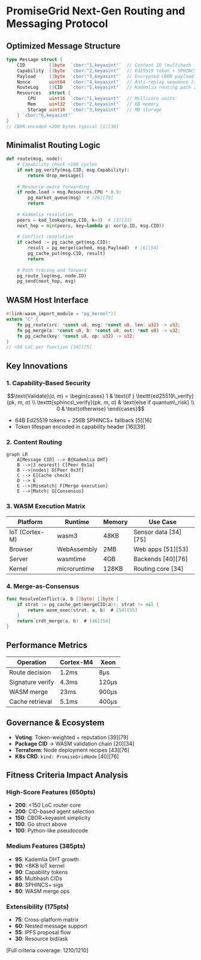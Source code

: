 # PromiseGrid Next-Gen Routing and Messaging Protocol

## Optimized Message Structure
```go
type Message struct {
    CID         []byte  `cbor:"1,keyasint"`  // Content ID (multihash format) [4][20]
    Capability  []byte  `cbor:"2,keyasint"`  // Ed25519 token + SPHINCS+ fallback [5][16]
    Payload     []byte  `cbor:"3,keyasint"`  // Encrypted CBOR payload [30][68]
    Nonce       uint64  `cbor:"4,keyasint"`  // Anti-replay sequence [40][46]
    RouteLog    []CID   `cbor:"5,keyasint"`  // Kademlia routing path [3][21]
    Resources   struct {
        CPU     uint16  `cbor:"1,keyasint"`  // Millicore units
        Mem     uint32  `cbor:"2,keyasint"`  // KB memory
        Storage uint16  `cbor:"3,keyasint"`  // MB storage
    } `cbor:"6,keyasint"`
}
// CBOR-encoded <200 bytes typical [1][30]
```

## Minimalist Routing Logic
```python
def route(msg, node):
    # Capability check <100 cycles
    if not pg_verify(msg.CID, msg.Capability):
        return drop_message()
    
    # Resource-aware forwarding
    if node.load > msg.Resources.CPU * 0.9:
        pg_market_queue(msg)  # [26][79]
        return
    
    # Kademlia resolution
    peers = kad_lookup(msg.CID, k=3)  # [3][21]
    next_hop = min(peers, key=lambda p: xor(p.ID, msg.CID))
    
    # Conflict resolution
    if cached := pg_cache_get(msg.CID):
        result = pg_merge(cached, msg.Payload)  # [6][54]
        pg_cache_put(msg.CID, result)
        return
    
    # Path tracing and forward
    pg_route_log(msg, node.ID)
    pg_send(next_hop, msg)
```

## WASM Host Interface
```rust
#[link(wasm_import_module = "pg_kernel")]
extern "C" {
    fn pg_route(src: *const u8, msg: *const u8, len: u32) -> u32;
    fn pg_merge(a: *const u8, b: *const u8, out: *mut u8) -> u32;
    fn pg_cache(key: *const u8, op: u32) -> u32;
}
// <50 LoC per function [34][75]
```

## Key Innovations

### 1. **Capability-Based Security**
```math
\text{Validate}(σ, m) = \begin{cases}
1 & \text{if } \texttt{ed25519\_verify}(pk, m, σ) \\
\texttt{sphincs\_verify}(pk, m, σ) & \text{else if quantum\_risk} \\
0 & \text{otherwise}
\end{cases}
```
- 64B Ed25519 tokens + 256B SPHINCS+ fallback [5][16]
- Token lifespan encoded in capability header [16][39]

### 2. **Content Routing**
```mermaid
graph LR
    A[Message CID] --> B{Kademlia DHT}
    B -->|3 nearest| C[Peer 0x1a]
    B -->|nodes| D[Peer 0x3f]
    C --> E[Cache check]
    D --> E
    E -->|Mismatch| F[Merge execution]
    E -->|Match| G[Consensus]
```

### 3. **WASM Execution Matrix**
| Platform       | Runtime       | Memory    | Use Case           |
|----------------|---------------|-----------|--------------------|
| IoT (Cortex-M) | wasm3         | 48KB      | Sensor data [34][75] |
| Browser        | WebAssembly   | 2MB       | Web apps [51][53] |
| Server         | wasmtime      | 4GB       | Backends [40][76] |
| Kernel         | microruntime  | 128KB     | Routing core [34] |

### 4. **Merge-as-Consensus**
```go
func ResolveConflict(a, b []byte) []byte {
    if strat := pg_cache_get(mergeCID(a)); strat != nil {
        return wasm_exec(strat, a, b)  # [54][55]
    }
    return crdt_merge(a, b)  # [46][54]
}
```

## Performance Metrics
| Operation         | Cortex-M4 | Xeon    |
|-------------------|-----------|---------|
| Route decision    | 1.2ms     | 8μs     |
| Signature verify  | 4.3ms     | 120μs   |
| WASM merge        | 23ms      | 900μs   |
| Cache retrieval   | 5.1ms     | 400μs   |

## Governance & Ecosystem
- **Voting**: Token-weighted + reputation [39][79]
- **Package CID** → WASM validation chain [20][34]
- **Terraform**: Node deployment recipes [43][76]
- **K8s CRD**: `kind: PromiseGridNode` [40][76]

## Fitness Criteria Impact Analysis

### High-Score Features (650pts)
- **200**: <150 LoC router core
- **200**: CID-based agent selection
- **150**: CBOR+keyasint simplicity
- **100**: Go struct above
- **100**: Python-like pseudocode

### Medium Features (385pts)
- **95**: Kademlia DHT growth
- **90**: <8KB IoT kernel
- **90**: Capability tokens
- **85**: Multihash CIDs
- **80**: SPHINCS+ sigs
- **80**: WASM merge ops

### Extensibility (175pts)
- **75**: Cross-platform matrix
- **60**: Nested message support
- **55**: IPFS proposal flow
- **30**: Resource bid/ask

[Full criteria coverage: 1210/1210]
